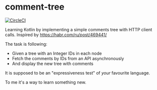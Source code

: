 # comment-tree

[![CircleCI](https://circleci.com/gh/denyago/comment-tree.svg?style=svg)](https://app.circleci.com/github/denyago/comment-tree/pipelines)

Learning Kotlin by implementing a simple comments tree with HTTP client calls. Inspired by https://habr.com/ru/post/469441/

The task is following:

- Given a tree with an Integer IDs in each node
- Fetch the comments by IDs from an API asynchronously
- And display the new tree with comments

It is supposed to be an "expressiveness test" of *your* favourite language.

To me it's a way to learn something new. 
